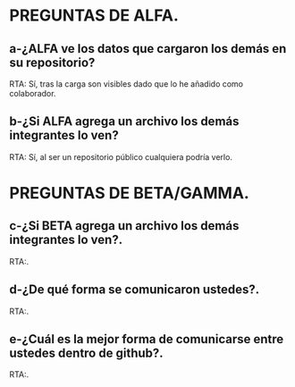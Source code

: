 # PREGUNTAS DE ALFA.<br>
## a-¿ALFA ve los datos que cargaron los demás en su repositorio?<br>
RTA: Sí, tras la carga son visibles dado que lo he añadido como colaborador.<br>
## b-¿Si ALFA agrega un archivo los demás integrantes lo ven?<br>
RTA: Sí, al ser un repositorio público cualquiera podría verlo.<br>
# PREGUNTAS DE BETA/GAMMA.<br>
## c-¿Si BETA agrega un archivo los demás integrantes lo ven?.<br>
RTA:.<br>
## d-¿De qué forma se comunicaron ustedes?.<br>
RTA:.<br>
## e-¿Cuál es la mejor forma de comunicarse entre ustedes dentro de github?.<br>
RTA:.<br>
